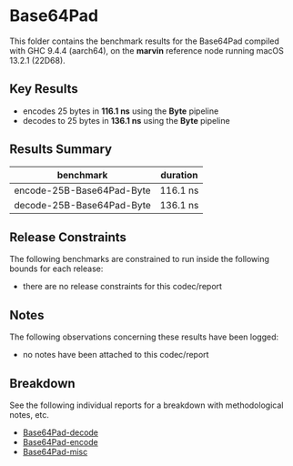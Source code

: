 # Base64Pad

This folder contains the benchmark results for the Base64Pad compiled with GHC 9.4.4 (aarch64), on the 
**marvin** reference node running macOS 13.2.1 (22D68).

## Key Results

* encodes 25 bytes in **116.1 ns** using the **Byte** pipeline
* decodes to 25 bytes in **136.1 ns** using the **Byte** pipeline

## Results Summary

| benchmark                 | duration |
| ------------------------- | -------- |
| encode-25B-Base64Pad-Byte | 116.1 ns |
| decode-25B-Base64Pad-Byte | 136.1 ns |

## Release Constraints

The following benchmarks are constrained to run inside the following bounds for each release:

* there are no release constraints for this codec/report

## Notes

The following observations concerning these results have been logged:
* no notes have been attached to this codec/report

## Breakdown

See the following individual reports for a breakdown with methodological notes, etc.

* [Base64Pad-decode]
* [Base64Pad-encode]
* [Base64Pad-misc]

[Base64Pad-encode]: <./Base64Pad-encode/index.html>
[Base64Pad-misc]: <./Base64Pad-misc/index.html>
[Base64Pad-decode]: <./Base64Pad-decode/index.html>

